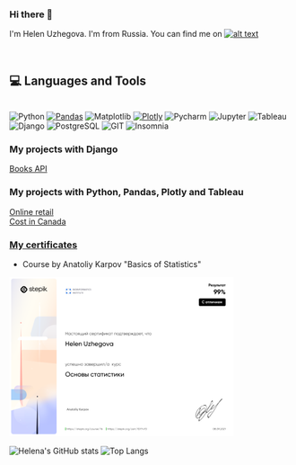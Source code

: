 ### Hi there 👋
I'm Helen Uzhegova. I'm from Russia. You can find me on  <a href="https://www.linkedin.com/in/uzhegovaelena"> ![alt text](https://img.shields.io/badge/-LinkedIn-0e76a8?style=plastic&logo=linkedIn)</a>

</br>
<h2 align = "left"> 💻 Languages and Tools </h2>

&nbsp;<br/>
  ![Python](https://img.shields.io/badge/-Python-FFFFFF?style=flat&logo=python) 
  [![Pandas](https://img.shields.io/badge/-Pandas-FFFFFF?style=flat&logo=Pandas&logoColor=blue&link=https://github.com/elsaTH)](https://github.com/uzhegovaelena)
  ![Matplotlib](https://img.shields.io/badge/-Matplotlib-green)
  [![Plotly](https://img.shields.io/badge/-Plotly-FFFFFF?style=flat&logo=Plotly&logoColor=green&link=https://github.com/anavh)](https://github.com/uzhegovaelena)
  ![Pycharm](https://img.icons8.com/color/28/000000/pycharm.png)
  ![Jupyter](https://img.shields.io/badge/-Jupyter-FFFFFF?style=flat&logo=Jupyter&logoColor=orange&link=https://github.com/elsaTH)
  ![Tableau](https://img.shields.io/badge/-Tableau-white?style=flat&logo=Tableau&logoColor=black)<br/>
  ![Django](https://img.icons8.com/ios/42/000000/django.png)
  ![PostgreSQL](https://img.icons8.com/color/32/000000/postgreesql.png)
  ![GIT](https://img.icons8.com/color/32/000000/git.png)
  ![Insomnia](https://img.shields.io/badge/-Insomnia-blueviolet?style=flat&logo=insomnia)<br/>
  
<!--   [![Numpy](https://img.shields.io/badge/-Numpy-FFFFFF?style=flat&logo=Numpy&logoColor=blue&link=https://github.com/elsaTH)](https://github.com/uzhegovaelena) -->
<!--   [![Sklearn](https://img.shields.io/badge/-Sklearn-FFFFFF?style=flat&logo=sklearn&link=https://github.com/elsaTH)](https://github.com/uzhegovaelena) -->
  
<!--   [![Seaborn](https://img.shields.io/badge/-Seaborn-FFFFFF?style=flat&logo=Seaborn&logoColor=white&link=https://github.com/anavh)](https://github.com/uzhegovaelena) -->
  
<!--   ![Visual Studio Code](https://img.shields.io/badge/-Visual%20Studio%20Code-FFFFFF?style=flat&logo=visual-studio-code&logoColor=007ACC) -->


### My projects with Django
[Books API](https://github.com/uzhegovaelena/books-api)<br/>

### My projects with Python, Pandas, Plotly and Tableau
[Online retail](https://github.com/uzhegovaelena/online-retail)<br/>
[Cost in Canada](https://github.com/uzhegovaelena/tableau-costs-in-canada)

### [My certificates](https://github.com/uzhegovaelena/mycertificates/blob/main/README.md)
- Course by Anatoliy Karpov "Basics of Statistics"

![Link](https://github.com/uzhegovaelena/mycertificates/blob/main/basics_of_statistics_stepic_certificate%20(1).png)


![Helena's GitHub stats](https://github-readme-stats.vercel.app/api?username=uzhegovaelena&theme=synthwave&show_icons=true&count_private=true "Helena's’ GutHub Stats")
![Top Langs](https://github-readme-stats.vercel.app/api/top-langs/?username=uzhegovaelena&theme=synthwave "Helena's’ Top Languages Card")
<!--

**uzhegovaelena/uzhegovaelena** is a ✨ _special_ ✨ repository because its `README.md` (this file) appears on your GitHub profile.

Here are some ideas to get you started:

- 🔭 I’m currently working on ...
- 🌱 I’m currently learning ...
- 👯 I’m looking to collaborate on ...
- 🤔 I’m looking for help with ...
- 💬 Ask me about ...
- 📫 How to reach me: ...
- 😄 Pronouns: ...
- ⚡ Fun fact: ...
-->
